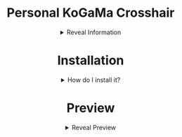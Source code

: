 <div  align="center">


# Personal KoGaMa Crosshair
<details><summary>Reveal Information</summary>
<p>

*Note that using that might result in your ban if reported.*

Made with UABE with guidance of [IloveCry](https://github.com/ilovecry)

</details>

# Installation
<details><summary>How do I install it?</summary>


Simply download Assets file by clicking on button bellow: 

[<img src="https://cdn.discordapp.com/attachments/1038338241201455175/1051492383101034536/image.png" />](https://github.com/NotMercvry/KoGaMaCrosshair/releases/download/2.30.20.1152/sharedassets1.assets"")

Head to thus path:

``C:\Users\%USERNAME%\AppData\Local\KogamaLauncher-WWW\Launcher\Standalone\kogama_Data``

Put downloaded assets file in that folder, and simply try joining a game.

If you're having trouble, feel free to use button bellow to see an video example.

[<img src="https://cdn.discordapp.com/attachments/1038338241201455175/1051491953830793226/image.png" />](https://youtu.be/SQW9QyDGlrM")

</details>


# Preview
<details><summary>Reveal Preview</summary>

![image](https://user-images.githubusercontent.com/96681438/203591848-7dc6f759-fde0-4eab-88b7-78e4a056fce7.png)
</details>
